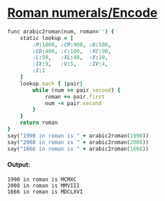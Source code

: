 [1]: http://rosettacode.org/wiki/Roman_numerals/Encode

# [Roman numerals/Encode][1]

```ruby
func arabic2roman(num, roman='') {
    static lookup = [
        :M:1000, :CM:900, :D:500,
        :CD:400, :C:100,  :XC:90,
        :L:50,   :XL:40,  :X:10,
        :IX:9,   :V:5,    :IV:4,
        :I:1
    ]
    lookup.each { |pair|
        while (num >= pair.second) {
            roman += pair.first
            num -= pair.second
        }
    }
    return roman
}
say("1990 in roman is " + arabic2roman(1990))
say("2008 in roman is " + arabic2roman(2008))
say("1666 in roman is " + arabic2roman(1666))
```

#### Output:
```
1990 in roman is MCMXC
2008 in roman is MMVIII
1666 in roman is MDCLXVI
```
